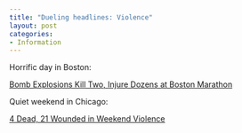 ```yaml
---
title: "Dueling headlines: Violence"
layout: post
categories:
- Information
---
```


Horrific day in Boston:

[Bomb Explosions Kill Two, Injure Dozens at Boston Marathon](https://abcnews.go.com/US/dead-explosions-boston-marathon/story?id=18960374)

Quiet weekend in Chicago:

[4 Dead, 21 Wounded in Weekend Violence](https://www.nbcchicago.com/news/local/4-Dead-10-Wounded-in-Weekend-Violence-202918121.html)